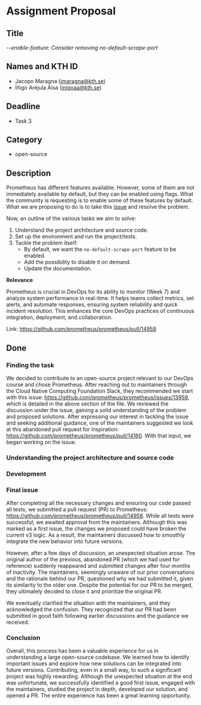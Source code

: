 # Assignment Proposal

## Title

_--enable-feature: Consider removing no-default-scrape-port_

## Names and KTH ID

  - Jacopo Maragna (jmaragna@kth.se)
  - Íñigo Aréjula Aísa (inigoaa@kth.se)

## Deadline

- Task 3 

## Category

- open-source

## Description

Prometheus has different features available. However, some of them are not immediately available by default, but they can be enabled using flags. What the community is requesting is to enable some of these features by default. What we are proposing to do is to take this [issue](https://github.com/prometheus/prometheus/issues/13959) and resolve the problem.

Now, an outline of the various tasks we aim to solve:
1. Understand the project architecture and source code.
2. Set up the environment and run the project/tests.
3. Tackle the problem itself:
    - By default, we want the `no-default-scrape-port` feature to be enabled.
    - Add the possibility to disable it on demand.
    - Update the documentation.

**Relevance**

Prometheus is crucial in DevOps for its ability to monitor (Week 7) and analyze system performance in real-time. It helps teams collect metrics, set alerts, and automate responses, ensuring system reliability and quick incident resolution. This enhances the core DevOps practices of continuous integration, deployment, and collaboration.

Link: https://github.com/prometheus/prometheus/pull/14958

## Done
### Finding the task

We decided to contribute to an open-source project relevant to our DevOps course and chose Prometheus. After reaching out to maintainers through the Cloud Native Computing Foundation Slack, they recommended we start with this issue: https://github.com/prometheus/prometheus/issues/13959, which is detailed in the above section of the file. We reviewed the discussion under the issue, gaining a solid understanding of the problem and proposed solutions. After expressing our interest in tackling the issue and seeking additional guidance, one of the maintainers suggested we look at this abandoned pull request for inspiration: https://github.com/prometheus/prometheus/pull/14160. With that input, we began working on the issue.

### Understanding the project architecture and source code
### Development
### Final issue

After completing all the necessary changes and ensuring our code passed all tests, we submitted a pull request (PR) to Prometheus: https://github.com/prometheus/prometheus/pull/14958. While all tests were successful, we awaited approval from the maintainers. Although this was marked as a first issue, the changes we proposed could have broken the current v3 logic. As a result, the maintainers discussed how to smoothly integrate the new behavior into future versions.

However, after a few days of discussion, an unexpected situation arose. The original author of the previous, abandoned PR (which we had used for reference) suddenly reappeared and submitted changes after four months of inactivity. The maintainers, seemingly unaware of our prior conversations and the rationale behind our PR, questioned why we had submitted it, given its similarity to the older one. Despite the potential for our PR to be merged, they ultimately decided to close it and prioritize the original PR.

We eventually clarified the situation with the maintainers, and they acknowledged the confusion. They recognized that our PR had been submitted in good faith following earlier discussions and the guidance we received.

### Conclusion

Overall, this process has been a valuable experience for us in understanding a large open-source codebase. We learned how to identify important issues and explore how new solutions can be integrated into future versions. Contributing, even in a small way, to such a significant project was highly rewarding. Although the unexpected situation at the end was unfortunate, we successfully identified a good first issue, engaged with the maintainers, studied the project in depth, developed our solution, and opened a PR. The entire experience has been a great learning opportunity.
